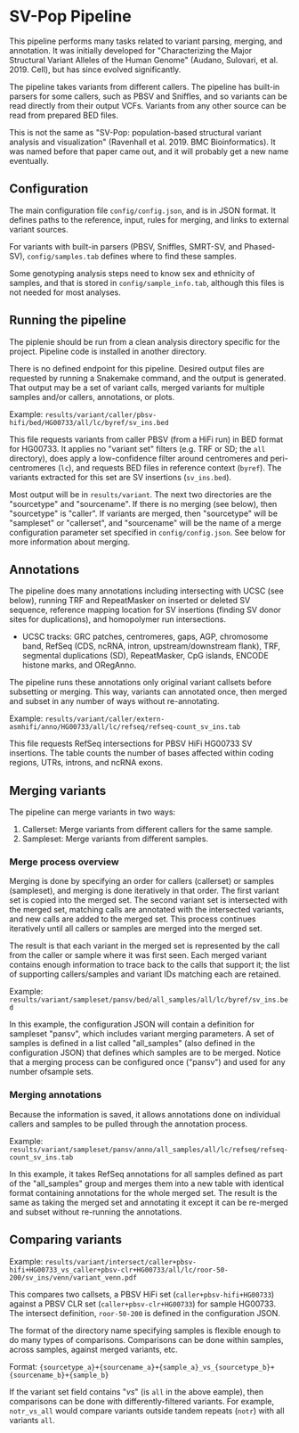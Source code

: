 # SV-Pop Pipeline

This pipeline performs many tasks related to variant parsing, merging, and annotation. It was initially developed for
"Characterizing the Major Structural Variant Alleles of the Human Genome" (Audano, Sulovari, et al. 2019. Cell), but
has since evolved significantly.

The pipeline takes variants from different callers. The pipeline has built-in parsers for some callers, such as PBSV and
Sniffles, and so variants can be read directly from their output VCFs. Variants from any other source can
be read from prepared BED files.

This is not the same as "SV-Pop: population-based structural variant analysis and visualization"
(Ravenhall et al. 2019. BMC Bioinformatics). It was named before that paper came out, and it will probably get a new
name eventually.


## Configuration

The main configuration file `config/config.json`, and is in JSON format. It defines paths to the reference, input,
rules for merging, and links to external variant sources.

For variants with built-in parsers (PBSV, Sniffles, SMRT-SV, and Phased-SV), `config/samples.tab` defines where to find these
samples.

Some genotyping analysis steps need to know sex and ethnicity of samples, and that is stored in `config/sample_info.tab`,
although this files is not needed for most analyses. 


## Running the pipeline

The piplenie should be run from a clean analysis directory specific for the project. Pipeline code is installed in
another directory.

There is no defined endpoint for this pipeline. Desired output files are requested by running a Snakemake command,
and the output is generated. That output may be a set of variant calls, merged variants for multiple samples and/or
callers, annotations, or plots.

Example: `results/variant/caller/pbsv-hifi/bed/HG00733/all/lc/byref/sv_ins.bed`

This file requests variants from caller PBSV (from a HiFi run) in BED format for HG00733. It applies no "variant set"
filters (e.g. TRF or SD; the `all` directory), does apply a low-confidence filter around centromeres and
peri-centromeres (`lc`), and requests BED files in reference context (`byref`). The variants extracted for this set are
SV insertions (`sv_ins.bed`).

Most output will be in `results/variant`. The next two directories are the "sourcetype" and "sourcename". If there is no
merging (see below), then "sourcetype" is "caller". If variants are merged, then "sourcetype" will be "sampleset" or
"callerset", and "sourcename" will be the name of a merge configuration parameter set specified in `config/config.json`.
See below for more information about merging.

## Annotations

The pipeline does many annotations including intersecting with UCSC (see below), running TRF and RepeatMasker on
inserted or deleted SV sequence, reference mapping location for SV insertions (finding SV donor sites for duplications),
and homopolymer run intersections. 

* UCSC tracks: GRC patches, centromeres, gaps, AGP, chromosome band, RefSeq (CDS, ncRNA, intron, upstream/downstream
flank), TRF, segmental duplications (SD), RepeatMasker, CpG islands, ENCODE histone marks, and ORegAnno.

The pipeline runs these annotations only original variant callsets before subsetting or merging. This way, variants can
annotated once, then merged and subset in any number of ways without re-annotating.

Example: `results/variant/caller/extern-asmhifi/anno/HG00733/all/lc/refseq/refseq-count_sv_ins.tab`

This file requests RefSeq intersections for PBSV HiFi HG00733 SV insertions. The table counts the number of bases
affected within coding regions, UTRs, introns, and ncRNA exons.


## Merging variants

The pipeline can merge variants in two ways:
  1. Callerset: Merge variants from different callers for the same sample.
  1. Sampleset: Merge variants from different samples.

### Merge process overview

Merging is done by specifying an order for callers (callerset) or samples (sampleset), and merging is done iteratively
in that order. The first variant set is copied into the merged set. The second variant set is intersected with the
merged set, matching calls are annotated with the intersected variants, and new calls are added to the merged set. This
process continues iteratively until all callers or samples are merged into the merged set.

The result is that each variant in the merged set is represented by the call from the caller or sample where it was
first seen. Each merged variant contains enough information to trace back to the calls that support it; the list of
supporting callers/samples and variant IDs matching each are retained.

Example: `results/variant/sampleset/pansv/bed/all_samples/all/lc/byref/sv_ins.bed`

In this example, the configuration JSON will contain a definition for sampleset "pansv", which includes variant merging
parameters. A set of samples is defined in a list called "all_samples" (also defined in the configuration JSON) that
defines which samples are to be merged. Notice that a merging process can be configured once ("pansv") and used for
any number ofsample sets.

### Merging annotations

Because the information is saved, it allows annotations done on individual callers and samples to be pulled through
the annotation process.

Example: `results/variant/sampleset/pansv/anno/all_samples/all/lc/refseq/refseq-count_sv_ins.tab`

In this example, it takes RefSeq annotations for all samples defined as part of the "all_samples" group and merges them
into a new table with identical format containing annotations for the whole merged set. The result is the same as taking
the merged set and annotating it except it can be re-merged and subset without re-running the annotations.


## Comparing variants

Example: `results/variant/intersect/caller+pbsv-hifi+HG00733_vs_caller+pbsv-clr+HG00733/all/lc/roor-50-200/sv_ins/venn/variant_venn.pdf`

This compares two callsets, a PBSV HiFi set (`caller+pbsv-hifi+HG00733`) against a PBSV CLR set
(`caller+pbsv-clr+HG00733`) for sample HG00733. The intersect definition, `roor-50-200` is defined in the configuration
JSON.

The format of the directory name specifying samples is flexible enough to do many types of comparisons. Comparisons can
be done within samples, across samples, against merged variants, etc.

Format: `{sourcetype_a}+{sourcename_a}+{sample_a}_vs_{sourcetype_b}+{sourcename_b}+{sample_b}`

If the variant set field contains "_vs_" (is `all` in the above eample), then comparisons can be done with differently-filtered
variants. For example, `notr_vs_all` would compare variants outside tandem repeats (`notr`) with all variants `all`.

